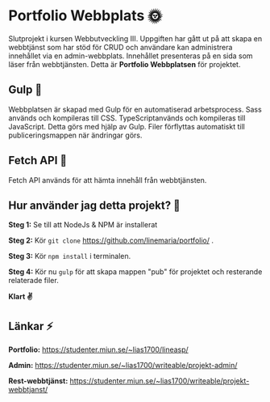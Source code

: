 
# Portfolio Webbplats 🌞
Slutprojekt i kursen Webbutveckling III. Uppgiften har gått ut på att skapa en webbtjänst som har stöd för CRUD och användare kan administrera innehållet via en admin-webbplats. Innehållet presenteras på en sida som läser från webbtjänsten. Detta är **Portfolio Webbplatsen** för projektet.

## Gulp 🌟
Webbplatsen är skapad med Gulp för en automatiserad arbetsprocess. Sass används och kompileras till CSS. TypeScriptanvänds och kompileras till JavaScript. Detta görs med hjälp av Gulp. Filer förflyttas automatiskt till publiceringsmappen när ändringar görs.

## Fetch API 🌵
Fetch API används för att hämta innehåll från webbtjänsten.


## Hur använder jag detta projekt? 🌿
**Steg 1:** Se till att NodeJs & NPM är installerat

**Steg 2:** Kör ``` git clone ``` https://github.com/linemaria/portfolio/ .

**Steg 3:** Kör ``` npm install ``` i terminalen.

**Steg 4:** Kör nu ``` gulp ``` för att skapa mappen "pub" för projektet och resterande relaterade filer.

**Klart ✌️**


## Länkar ⚡️

**Portfolio:** https://studenter.miun.se/~lias1700/lineasp/

**Admin:** https://studenter.miun.se/~lias1700/writeable/projekt-admin/

**Rest-webbtjänst:** https://studenter.miun.se/~lias1700/writeable/projekt-webbtjanst/
